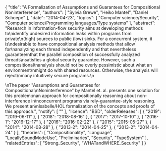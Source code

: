 {
    "title": "A Formalization of Assumptions and Guarantees for Compositional Noninterference",
    "authors": [
        "Sylvia Grewe",
        "Heiko Mantel",
        "Daniel Schoepe"
    ],
    "date": "2014-04-23",
    "topics": [
        "Computer science/Security",
        "Computer science/Programming languages/Type systems"
    ],
    "abstract": "Research in information-flow security aims at developing methods to\nidentify undesired information leaks within programs from private\n(high) sources to public (low) sinks. For a concurrent system, it is\ndesirable to have compositional analysis methods that allow for\nanalyzing each thread independently and that nevertheless guarantee\nthat the parallel composition of successfully analyzed threads\nsatisfies a global security guarantee. However, such a compositional\nanalysis should not be overly pessimistic about what an environment\nmight do with shared resources. Otherwise, the analysis will reject\nmany intuitively secure programs.\n<p>\nThe paper \"Assumptions and Guarantees for Compositional\nNoninterference\" by Mantel et. al. presents one solution for this problem:\nan approach for compositionally reasoning about non-interference in\nconcurrent programs via rely-guarantee-style reasoning.  We present an\nIsabelle/HOL formalization of the concepts and proofs of this approach.",
    "notify": [
        ""
    ],
    "licence": "BSD",
    "olderReleases": [
        {
            "2019": "2019-06-11"
        },
        {
            "2018": "2018-08-16"
        },
        {
            "2017": "2017-10-10"
        },
        {
            "2016-1": "2016-12-17"
        },
        {
            "2016": "2016-02-22"
        },
        {
            "2015": "2015-05-27"
        },
        {
            "2014": "2014-08-28"
        },
        {
            "2013-2": "2014-04-25"
        },
        {
            "2013-2": "2014-04-24"
        }
    ],
    "theories": [
        "Compositionality",
        "Language",
        "LocallySoundModeUse",
        "Preliminaries",
        "Security",
        "TypeSystem"
    ],
    "relatedEntries": [
        "Strong_Security",
        "WHATandWHERE_Security"
    ]
}
